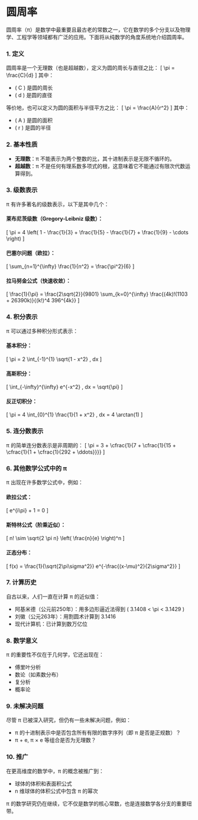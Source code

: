 # 圆周率

圆周率（π）是数学中最重要且最古老的常数之一，它在数学的多个分支以及物理学、工程学等领域都有广泛的应用。下面将从纯数学的角度系统地介绍圆周率。

### 1. 定义
圆周率是一个无理数（也是超越数），定义为圆的周长与直径之比：
\[ \pi = \frac{C}{d} \]
其中：
- \( C \) 是圆的周长
- \( d \) 是圆的直径

等价地，也可以定义为圆的面积与半径平方之比：
\[ \pi = \frac{A}{r^2} \]
其中：
- \( A \) 是圆的面积
- \( r \) 是圆的半径

### 2. 基本性质
- **无理数**：π 不能表示为两个整数的比，其十进制表示是无限不循环的。
- **超越数**：π 不是任何有理系数多项式的根，这意味着它不能通过有限次代数运算得到。

### 3. 级数表示
π 有许多著名的级数表示，以下是其中几个：

#### 莱布尼茨级数（Gregory-Leibniz 级数）：
\[ \pi = 4 \left( 1 - \frac{1}{3} + \frac{1}{5} - \frac{1}{7} + \frac{1}{9} - \cdots \right) \]

#### 巴塞尔问题（欧拉）：
\[ \sum_{n=1}^{\infty} \frac{1}{n^2} = \frac{\pi^2}{6} \]

#### 拉马努金公式（快速收敛）：
\[ \frac{1}{\pi} = \frac{2\sqrt{2}}{9801} \sum_{k=0}^{\infty} \frac{(4k)!(1103 + 26390k)}{(k!)^4 396^{4k}} \]

### 4. 积分表示
π 可以通过多种积分形式表示：

#### 基本积分：
\[ \pi = 2 \int_{-1}^{1} \sqrt{1 - x^2} \, dx \]

#### 高斯积分：
\[ \int_{-\infty}^{\infty} e^{-x^2} \, dx = \sqrt{\pi} \]

#### 反正切积分：
\[ \pi = 4 \int_{0}^{1} \frac{1}{1 + x^2} \, dx = 4 \arctan(1) \]

### 5. 连分数表示
π 的简单连分数表示是非周期的：
\[ \pi = 3 + \cfrac{1}{7 + \cfrac{1}{15 + \cfrac{1}{1 + \cfrac{1}{292 + \ddots}}}} \]

### 6. 其他数学公式中的 π
π 出现在许多数学公式中，例如：

#### 欧拉公式：
\[ e^{i\pi} + 1 = 0 \]

#### 斯特林公式（阶乘近似）：
\[ n! \sim \sqrt{2 \pi n} \left( \frac{n}{e} \right)^n \]

#### 正态分布：
\[ f(x) = \frac{1}{\sqrt{2\pi\sigma^2}} e^{-\frac{(x-\mu)^2}{2\sigma^2}} \]

### 7. 计算历史
自古以来，人们一直在计算 π 的近似值：
- 阿基米德（公元前250年）：用多边形逼近法得到 \( 3.1408 < \pi < 3.1429 \)
- 刘徽（公元263年）：用割圆术计算到 3.1416
- 现代计算机：已计算到数万亿位

### 8. 数学意义
π 的重要性不仅在于几何学，它还出现在：
- 傅里叶分析
- 数论（如素数分布）
- 复分析
- 概率论

### 9. 未解决问题
尽管 π 已被深入研究，但仍有一些未解决问题，例如：
- π 的十进制表示中是否包含所有有限的数字序列（即 π 是否是正规数）？
- π + e, π × e 等组合是否为无理数？

### 10. 推广
在更高维度的数学中，π 的概念被推广到：
- 球体的体积和表面积公式
- n 维球体的体积公式中包含 π 的幂次

π 的数学研究仍在继续，它不仅是数学的核心常数，也是连接数学各分支的重要纽带。